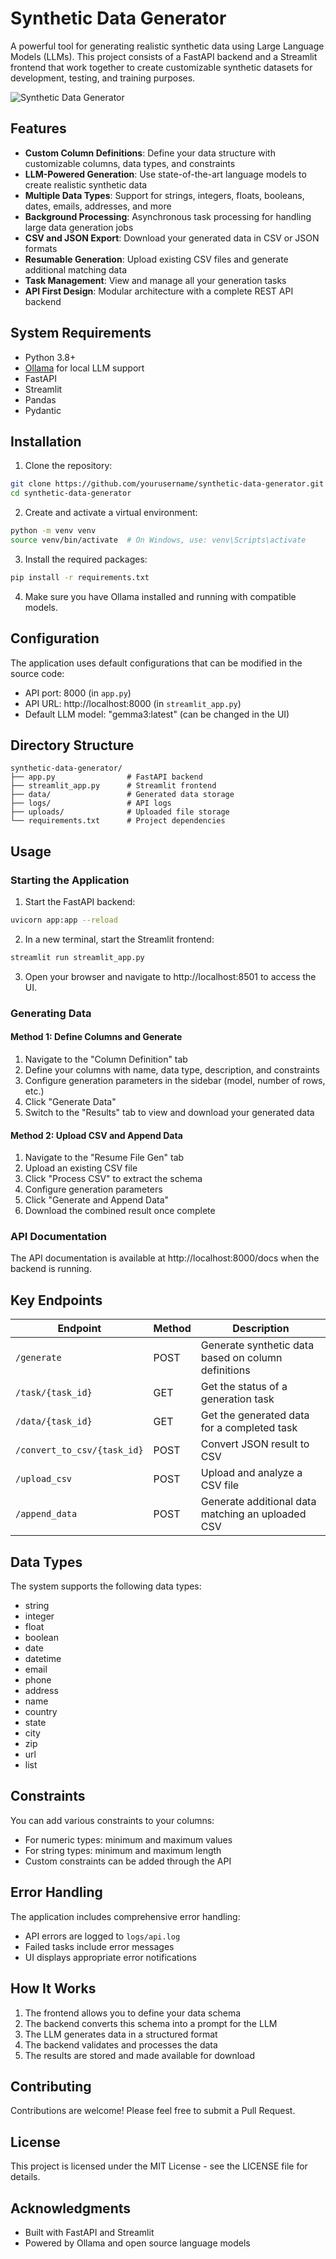 # Synthetic Data Generator

A powerful tool for generating realistic synthetic data using Large Language Models (LLMs). This project consists of a FastAPI backend and a Streamlit frontend that work together to create customizable synthetic datasets for development, testing, and training purposes.

![Synthetic Data Generator](https://via.placeholder.com/800x400?text=Synthetic+Data+Generator)

## Features

- **Custom Column Definitions**: Define your data structure with customizable columns, data types, and constraints
- **LLM-Powered Generation**: Use state-of-the-art language models to create realistic synthetic data
- **Multiple Data Types**: Support for strings, integers, floats, booleans, dates, emails, addresses, and more
- **Background Processing**: Asynchronous task processing for handling large data generation jobs
- **CSV and JSON Export**: Download your generated data in CSV or JSON formats
- **Resumable Generation**: Upload existing CSV files and generate additional matching data
- **Task Management**: View and manage all your generation tasks
- **API First Design**: Modular architecture with a complete REST API backend

## System Requirements

- Python 3.8+
- [Ollama](https://ollama.ai/) for local LLM support
- FastAPI
- Streamlit
- Pandas
- Pydantic

## Installation

1. Clone the repository:

```bash
git clone https://github.com/yourusername/synthetic-data-generator.git
cd synthetic-data-generator
```

2. Create and activate a virtual environment:

```bash
python -m venv venv
source venv/bin/activate  # On Windows, use: venv\Scripts\activate
```

3. Install the required packages:

```bash
pip install -r requirements.txt
```

4. Make sure you have Ollama installed and running with compatible models.

## Configuration

The application uses default configurations that can be modified in the source code:

- API port: 8000 (in `app.py`)
- API URL: http://localhost:8000 (in `streamlit_app.py`)
- Default LLM model: "gemma3:latest" (can be changed in the UI)

## Directory Structure

```
synthetic-data-generator/
├── app.py                # FastAPI backend
├── streamlit_app.py      # Streamlit frontend
├── data/                 # Generated data storage
├── logs/                 # API logs
├── uploads/              # Uploaded file storage
└── requirements.txt      # Project dependencies
```

## Usage

### Starting the Application

1. Start the FastAPI backend:

```bash
uvicorn app:app --reload
```

2. In a new terminal, start the Streamlit frontend:

```bash
streamlit run streamlit_app.py
```

3. Open your browser and navigate to http://localhost:8501 to access the UI.

### Generating Data

#### Method 1: Define Columns and Generate

1. Navigate to the "Column Definition" tab
2. Define your columns with name, data type, description, and constraints
3. Configure generation parameters in the sidebar (model, number of rows, etc.)
4. Click "Generate Data"
5. Switch to the "Results" tab to view and download your generated data

#### Method 2: Upload CSV and Append Data

1. Navigate to the "Resume File Gen" tab
2. Upload an existing CSV file
3. Click "Process CSV" to extract the schema
4. Configure generation parameters
5. Click "Generate and Append Data"
6. Download the combined result once complete

### API Documentation

The API documentation is available at http://localhost:8000/docs when the backend is running.

## Key Endpoints

| Endpoint | Method | Description |
|----------|--------|-------------|
| `/generate` | POST | Generate synthetic data based on column definitions |
| `/task/{task_id}` | GET | Get the status of a generation task |
| `/data/{task_id}` | GET | Get the generated data for a completed task |
| `/convert_to_csv/{task_id}` | POST | Convert JSON result to CSV |
| `/upload_csv` | POST | Upload and analyze a CSV file |
| `/append_data` | POST | Generate additional data matching an uploaded CSV |

## Data Types

The system supports the following data types:

- string
- integer
- float
- boolean
- date
- datetime
- email
- phone
- address
- name
- country
- state
- city
- zip
- url
- list

## Constraints

You can add various constraints to your columns:

- For numeric types: minimum and maximum values
- For string types: minimum and maximum length
- Custom constraints can be added through the API

## Error Handling

The application includes comprehensive error handling:

- API errors are logged to `logs/api.log`
- Failed tasks include error messages
- UI displays appropriate error notifications

## How It Works

1. The frontend allows you to define your data schema
2. The backend converts this schema into a prompt for the LLM
3. The LLM generates data in a structured format
4. The backend validates and processes the data
5. The results are stored and made available for download

## Contributing

Contributions are welcome! Please feel free to submit a Pull Request.

## License

This project is licensed under the MIT License - see the LICENSE file for details.

## Acknowledgments

- Built with FastAPI and Streamlit
- Powered by Ollama and open source language models